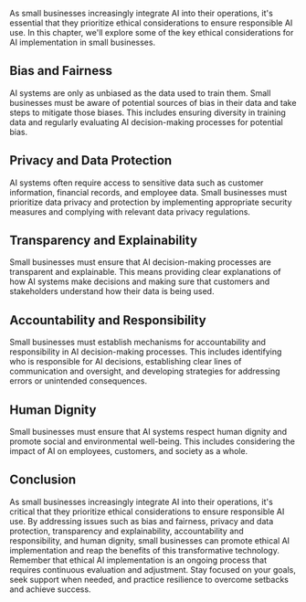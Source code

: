
As small businesses increasingly integrate AI into their operations, it's essential that they prioritize ethical considerations to ensure responsible AI use. In this chapter, we'll explore some of the key ethical considerations for AI implementation in small businesses.

Bias and Fairness
-----------------

AI systems are only as unbiased as the data used to train them. Small businesses must be aware of potential sources of bias in their data and take steps to mitigate those biases. This includes ensuring diversity in training data and regularly evaluating AI decision-making processes for potential bias.

Privacy and Data Protection
---------------------------

AI systems often require access to sensitive data such as customer information, financial records, and employee data. Small businesses must prioritize data privacy and protection by implementing appropriate security measures and complying with relevant data privacy regulations.

Transparency and Explainability
-------------------------------

Small businesses must ensure that AI decision-making processes are transparent and explainable. This means providing clear explanations of how AI systems make decisions and making sure that customers and stakeholders understand how their data is being used.

Accountability and Responsibility
---------------------------------

Small businesses must establish mechanisms for accountability and responsibility in AI decision-making processes. This includes identifying who is responsible for AI decisions, establishing clear lines of communication and oversight, and developing strategies for addressing errors or unintended consequences.

Human Dignity
-------------

Small businesses must ensure that AI systems respect human dignity and promote social and environmental well-being. This includes considering the impact of AI on employees, customers, and society as a whole.

Conclusion
----------

As small businesses increasingly integrate AI into their operations, it's critical that they prioritize ethical considerations to ensure responsible AI use. By addressing issues such as bias and fairness, privacy and data protection, transparency and explainability, accountability and responsibility, and human dignity, small businesses can promote ethical AI implementation and reap the benefits of this transformative technology. Remember that ethical AI implementation is an ongoing process that requires continuous evaluation and adjustment. Stay focused on your goals, seek support when needed, and practice resilience to overcome setbacks and achieve success.
